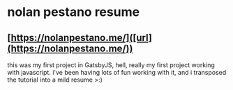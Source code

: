 # nolan pestano resume
## [https://nolanpestano.me/]([url](https://nolanpestano.me/))

this was my first project in GatsbyJS, hell, really my first project working with javascript. i've been having lots of fun working with it, and i transposed the tutorial into a mild resume >:)
